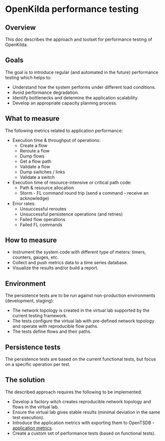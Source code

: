 # OpenKilda performance testing

## Overview
This doc describes the approach and toolset for performance testing of OpenKilda.

## Goals
The goal is to introduce regular (and automated in the future) performance testing which helps to:
- Understand how the system performs under different load conditions.
- Avoid performance degradation.
- Identify bottlenecks and determine the application scalability.
- Develop an appropriate capacity planning process.
  
## What to measure
The following metrics related to application performance:
- Execution time & throughput of operations:
    - Create a flow
    - Reroute a flow
    - Dump flows
    - Get a flow path
    - Validate a flow
    - Dump switches / links
    - Validate a switch
- Execution time of resource-intensive or critical path code:
    - Path & resource allocation 
    - Storm - FL command round trip (send a command - receive an acknowledge)
- Error rates:
    - Unsuccessful reroutes
    - Unsuccessful persistence operations (and retries)
    - Failed flow operations
    - Failed FL commands

## How to measure
- Instrument the system code with different type of meters: timers, counters, gauges, etc.
- Collect and push metrics data to a time series database.
- Visualize the results and/or build a report.

## Environment
The persistence tests are to be run against non-production environments (development, staging):
- The network topology is created in the virtual lab supported by the current testing framework.
- The tests configure the virtual lab with pre-defined network topology and operate with reproducible flow paths.
- The tests define flows and their paths. 

## Persistence tests
The persistence tests are based on the current functional tests, but focus on a specific operation per test. 

## The solution
The described approach requires the following to be implemented: 
- Develop a factory witch creates reproducible network topology and flows in the virtual lab.  
- Ensure the virtual lab gives stable results (minimal deviation in the same test execution). 
- Introduce the application metrics with exporting them to OpenTSDB - [application metrics](application-metrics.md).
- Create a custom set of performance tests (based on functional tests).
